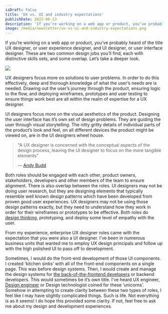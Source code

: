 ```yaml
---
isDraft: false
title: 'UX vs. UI and industry expectations'
publishDate: 2022-06-13
description: 'If you’re working on a web app or product, you’ve probably heard of the title UX designer, or user experience designer, and UI designer, or user interface designer.'
image: /media/newsletter/ux-vs-ui-and-industry-expectations.png
---
```


<p>If you’re working on a web app or product, you’ve probably heard of the title UX designer, or user experience designer, and UI designer, or user interface designer. These are two common design jobs you’ll find, each with distinctive skills sets, and some overlap. Let’s take a deeper look.</p>
<p><img src="/media/newsletter/design-vs-user-experience-comparison.jpg"></p>
<p>UX designers focus more on solutions to user problems. In order to do this effectively, deep and thorough knowledge of what the user’s needs are is needed. Drawing out the user’s journey through the product, ensuring logic to the flow, and deploying wireframes, prototypes and user testing to ensure things work best are all within the realm of expertise for a UX designer.</p>
<p>UI designers focus more on the visual aesthetics of the product. Designing the user interface has it’s own set of design problems. They are guiding the user through visual storytelling. The nitty gritty details of individual parts of the product’s look and feel, on all different devices the product might be viewed on, are in the UI designers wheel house.</p>
<blockquote><p>"A UX designer is concerned with the conceptual aspects of the design process, leaving the UI designer to focus on the more tangible elements"</p> — <a href="https://www.andybudd.com/">Andy Budd</a></blockquote>
<p>Both roles should be engaged with each other, product owners, stakeholders, developers and other members of the team to ensure alignment. There is also overlap between the roles. UI designers may not be doing user research, but they are designing elements that typically resemble well known design patterns which have been developed from proven good user experiences. UX designers may not be using those design patterns exactly, but they need to understand how they work in order for their wireframes or prototypes to be effective. Both roles do <a href="https://www.youtube.com/watch?v=_WI3B54m6SU">design thinking</a>, prototyping, and deploy some level of empathy with the user.</p>
<p>From my experience, enterprise UX designer roles came with the expectation that you were also a UI designer. I’ve been in numerous business units that wanted me to employ UX design principals and follow up with the high polished UI to pass off to development.</p>
<p>Sometimes, I would do the front-end development of those UI components. I created ‘kitchen sinks’ with all of the front-end components on a single page. This was before design systems. Then, I would create and manage the design systems for <a href="https://bradfrost.com/blog/post/front-of-the-front-end-and-back-of-the-front-end-web-development/">the back-of-the-frontend developers</a> or backend developers. This would sometimes be it’s own title. I’ve heard UX engineer, <a href="https://www.invisionapp.com/inside-design/design-better-book-design-engineering/">Design engineer</a> or Design technologist coined for these ‘unicorns’. Somehow in attempting to create clarity between these two types of roles, I feel like I may have slightly complicated things. Such is life. Not everything is as it seems! I do hope this provided some clarity. If not, feel free to ask me about my design and development experiences.</p>
